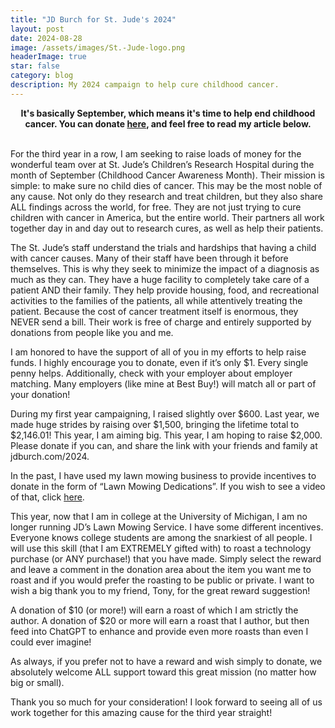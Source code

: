 ```yaml
---
title: "JD Burch for St. Jude's 2024"
layout: post
date: 2024-08-28
image: /assets/images/St.-Jude-logo.png
headerImage: true
star: false
category: blog
description: My 2024 campaign to help cure childhood cancer.
---
```


<center><strong>It's basically September, which means it's time to help end childhood cancer. You can donate <a href="https://jdburch.com/2024">here</a>, and feel free to read my article below.</strong></center><br>

<p>For the third year in a row, I am seeking to raise loads of money for the wonderful team over at St. Jude’s Children’s Research Hospital during the month of September (Childhood Cancer Awareness Month). Their mission is simple: to make sure no child dies of cancer. This may be the most noble of any cause. Not only do they research and treat children, but they also share ALL findings across the world, for free. They are not just trying to cure children with cancer in America, but the entire world. Their partners all work together day in and day out to research cures, as well as help their patients. </p>

<p>The St. Jude’s staff understand the trials and hardships that having a child with cancer causes. Many of their staff have been through it before themselves. This is why they seek to minimize the impact of a diagnosis as much as they can. They have a huge facility to completely take care of a patient AND their family. They help provide housing, food, and recreational activities to the families of the patients, all while attentively treating the patient. Because the cost of cancer treatment itself is enormous, they NEVER send a bill. Their work is free of charge and entirely supported by donations from people like you and me.</p>

<p>I am honored to have the support of all of you in my efforts to help raise funds. I highly encourage you to donate, even if it’s only $1. Every single penny helps. Additionally, check with your employer about employer matching. Many employers (like mine at Best Buy!) will match all or part of your donation!</p>

<p>During my first year campaigning, I raised slightly over $600. Last year, we made huge strides by raising over $1,500, bringing the lifetime total to $2,146.01! This year, I am aiming big. This year, I am hoping to raise $2,000. Please donate if you can, and share the link with your friends and family at jdburch.com/2024.</p>

<p>In the past, I have used my lawn mowing business to provide incentives to donate in the form of “Lawn Mowing Dedications”. If you wish to see a video of that, click <a href="https://www.youtube.com/watch?v=8YcsOaQoDqU">here</a>.</p>

<p>This year, now that I am in college at the University of Michigan, I am no longer running JD’s Lawn Mowing Service. I have some different incentives. Everyone knows college students are among the snarkiest of all people. I will use this skill (that I am EXTREMELY gifted with) to roast a technology purchase (or ANY purchase!) that you have made. Simply select the reward and leave a comment in the donation area about the item you want me to roast and if you would prefer the roasting to be public or private. I want to wish a big thank you to my friend, Tony, for the great reward suggestion!</p>

<p>A donation of $10 (or more!) will earn a roast of which I am strictly the author. A donation of $20 or more will earn a roast that I author, but then feed into ChatGPT to enhance and provide even more roasts than even I could ever imagine!</p>

<p>As always, if you prefer not to have a reward and wish simply to donate, we absolutely welcome ALL support toward this great mission (no matter how big or small).</p>

<p>Thank you so much for your consideration! I look forward to seeing all of us work together for this amazing cause for the third year straight!</p>
